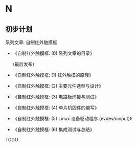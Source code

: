 # N


## 初步计划

系列文章: 自制红外触摸框

+ 《自制红外触摸框: (0) 系列文章的目录》

  (最后发布)

+ 《自制红外触摸框: (1) 红外触摸的原理》

+ 《自制红外触摸框: (2) 主要元件选型与设计》

+ 《自制红外触摸框: (3) 电路板焊接与测试》

+ 《自制红外触摸框: (4) 单片机固件的编写》

+ 《自制红外触摸框: (5) Linux 设备驱动程序 (evdev/uinput)》

+ 《自制红外触摸框: (6) 集成测试与总结》


TODO
